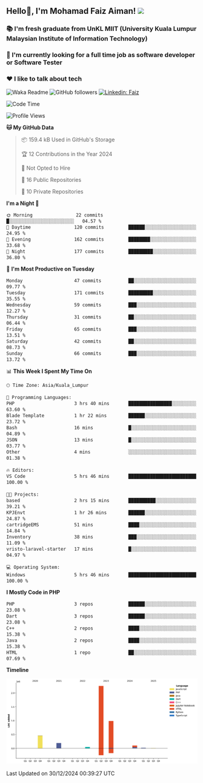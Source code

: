 <h2> Hello👋, I'm Mohamad Faiz Aiman! <img src="https://media.giphy.com/media/12oufCB0MyZ1Go/giphy.gif" width="50"></h2>

### 📚 I'm fresh graduate from UnKL MIIT (University Kuala Lumpur Malaysian Institute of Information Technology)
###  🔭 I'm currently looking for a full time job as software developer or Software Tester
###  ❤️ I like to talk about tech 


![Waka Readme](https://github.com/anmol098/anmol098/workflows/Waka%20Readme/badge.svg)
![GitHub followers](https://img.shields.io/github/followers/faizaiman?label=Follow&style=social)
[![Linkedin: Faiz](https://img.shields.io/badge/-Faiz-blue?style=flat-square&logo=Linkedin&logoColor=white&link=https://www.linkedin.com/in/mohamad-faiz-aiman-623747192/)](https://www.linkedin.com/in/mohamad-faiz-aiman-623747192/)

<!--START_SECTION:waka-->
![Code Time](http://img.shields.io/badge/Code%20Time-250%20hrs%2012%20mins-blue)

![Profile Views](http://img.shields.io/badge/Profile%20Views-9-blue)

**🐱 My GitHub Data** 

> 📦 159.4 kB Used in GitHub's Storage 
 > 
> 🏆 12 Contributions in the Year 2024
 > 
> 🚫 Not Opted to Hire
 > 
> 📜 16 Public Repositories 
 > 
> 🔑 10 Private Repositories 
 > 
**I'm a Night 🦉** 

```text
🌞 Morning                22 commits          █░░░░░░░░░░░░░░░░░░░░░░░░   04.57 % 
🌆 Daytime                120 commits         ██████░░░░░░░░░░░░░░░░░░░   24.95 % 
🌃 Evening                162 commits         ████████░░░░░░░░░░░░░░░░░   33.68 % 
🌙 Night                  177 commits         █████████░░░░░░░░░░░░░░░░   36.80 % 
```
📅 **I'm Most Productive on Tuesday** 

```text
Monday                   47 commits          ██░░░░░░░░░░░░░░░░░░░░░░░   09.77 % 
Tuesday                  171 commits         █████████░░░░░░░░░░░░░░░░   35.55 % 
Wednesday                59 commits          ███░░░░░░░░░░░░░░░░░░░░░░   12.27 % 
Thursday                 31 commits          ██░░░░░░░░░░░░░░░░░░░░░░░   06.44 % 
Friday                   65 commits          ███░░░░░░░░░░░░░░░░░░░░░░   13.51 % 
Saturday                 42 commits          ██░░░░░░░░░░░░░░░░░░░░░░░   08.73 % 
Sunday                   66 commits          ███░░░░░░░░░░░░░░░░░░░░░░   13.72 % 
```


📊 **This Week I Spent My Time On** 

```text
🕑︎ Time Zone: Asia/Kuala_Lumpur

💬 Programming Languages: 
PHP                      3 hrs 40 mins       ████████████████░░░░░░░░░   63.60 % 
Blade Template           1 hr 22 mins        ██████░░░░░░░░░░░░░░░░░░░   23.72 % 
Bash                     16 mins             █░░░░░░░░░░░░░░░░░░░░░░░░   04.89 % 
JSON                     13 mins             █░░░░░░░░░░░░░░░░░░░░░░░░   03.77 % 
Other                    4 mins              ░░░░░░░░░░░░░░░░░░░░░░░░░   01.38 % 

🔥 Editors: 
VS Code                  5 hrs 46 mins       █████████████████████████   100.00 % 

🐱‍💻 Projects: 
based                    2 hrs 15 mins       ██████████░░░░░░░░░░░░░░░   39.21 % 
KPJEnvt                  1 hr 26 mins        ██████░░░░░░░░░░░░░░░░░░░   24.87 % 
cartridgeEMS             51 mins             ████░░░░░░░░░░░░░░░░░░░░░   14.84 % 
Inventory                38 mins             ███░░░░░░░░░░░░░░░░░░░░░░   11.09 % 
vristo-laravel-starter   17 mins             █░░░░░░░░░░░░░░░░░░░░░░░░   04.97 % 

💻 Operating System: 
Windows                  5 hrs 46 mins       █████████████████████████   100.00 % 
```

**I Mostly Code in PHP** 

```text
PHP                      3 repos             ██████░░░░░░░░░░░░░░░░░░░   23.08 % 
Dart                     3 repos             ██████░░░░░░░░░░░░░░░░░░░   23.08 % 
C++                      2 repos             ████░░░░░░░░░░░░░░░░░░░░░   15.38 % 
Java                     2 repos             ████░░░░░░░░░░░░░░░░░░░░░   15.38 % 
HTML                     1 repo              ██░░░░░░░░░░░░░░░░░░░░░░░   07.69 % 
```



**Timeline**

![Lines of Code chart](https://raw.githubusercontent.com/faizaiman/faizaiman/main/assets/bar_graph.png)


 Last Updated on 30/12/2024 00:39:27 UTC
<!--END_SECTION:waka-->
